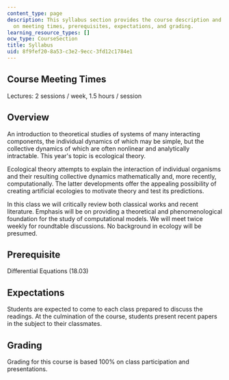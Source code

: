 ```yaml
---
content_type: page
description: This syllabus section provides the course description and information
  on meeting times, prerequisites, expectations, and grading.
learning_resource_types: []
ocw_type: CourseSection
title: Syllabus
uid: 8f9fef20-8a53-c3e2-9ecc-3fd12c1784e1
---
```


Course Meeting Times
--------------------

Lectures: 2 sessions / week, 1.5 hours / session

Overview
--------

An introduction to theoretical studies of systems of many interacting components, the individual dynamics of which may be simple, but the collective dynamics of which are often nonlinear and analytically intractable. This year's topic is ecological theory.

Ecological theory attempts to explain the interaction of individual organisms and their resulting collective dynamics mathematically and, more recently, computationally. The latter developments offer the appealing possibility of creating artificial ecologies to motivate theory and test its predictions.

In this class we will critically review both classical works and recent literature. Emphasis will be on providing a theoretical and phenomenological foundation for the study of computational models. We will meet twice weekly for roundtable discussions. No background in ecology will be presumed.

Prerequisite
------------

Differential Equations (18.03)

Expectations
------------

Students are expected to come to each class prepared to discuss the readings. At the culmination of the course, students present recent papers in the subject to their classmates.

Grading
-------

Grading for this course is based 100% on class participation and presentations.